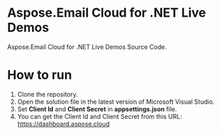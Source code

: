 # Aspose.Email Cloud for .NET Live Demos

Aspose.Email Cloud for .NET Live Demos Source Code.
 
# How to run
 
 1. Clone the repository.
 2. Open the solution file in the latest version of Microsoft Visual Studio.
 3. Set **Client Id** and **Client Secret** in **appsettings.json** file.
 4. You can get the Client Id and Client Secret from this URL: https://dashboard.aspose.cloud
